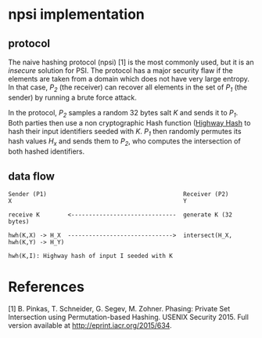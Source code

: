 # npsi implementation

## protocol

The naive hashing protocol (npsi) [1] is the most commonly used, but it is an *insecure* solution for PSI. The protocol has a major security flaw if the elements are taken from a domain which does not have very large entropy. In that case, _P<sub>2</sub>_ (the receiver) can recover all elements in the set of _P<sub>1</sub>_ (the sender) by running a brute force attack.

In the protocol, _P<sub>2</sub>_ samples a random 32 bytes salt _K_ and sends it to _P<sub>1</sub>_. Both parties then use a non cryptographic Hash function ([Highway Hash](github.com/dgryski/go-highway) to hash their input identifiers seeded with _K_. _P<sub>1</sub>_ then randomly permutes its hash values _H<sub>x</sub>_ and sends them to _P<sub>2</sub>_, who computes the intersection of both hashed identifiers.

## data flow

```
Sender (P1)                                       Receiver (P2)
X                                                 Y

receive K        <------------------------------  generate K (32 bytes)

hwh(K,X) -> H_X  ------------------------------>  intersect(H_X, hwh(K,Y) -> H_Y)

hwh(K,I): Highway hash of input I seeded with K
```

# References

[1]  B. Pinkas, T. Schneider, G. Segev, M. Zohner. Phasing: Private Set Intersection using Permutation-based Hashing. USENIX Security 2015. Full version available at http://eprint.iacr.org/2015/634.

